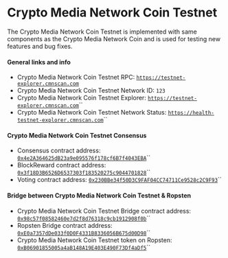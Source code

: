 # Crypto Media Network Coin Testnet

The Crypto Media Network Coin Testnet is implemented with same components as the Crypto Media Network Coin and is used for testing new features and bug fixes.

#### General links and info

* Crypto Media Network Coin Testnet RPC: [`https://testnet-explorer.cmnscan.com`](https://testnet-explorer.cmnscan.com)
* Crypto Media Network Coin Testnet Network ID: `123`
* Crypto Media Network Coin Testnet Explorer: [`https://testnet-explorer.cmnscan.com`](https://testnet-explorer.cmnscan.com)\`\`
* Crypto Media Network Coin Testnet Network Status: [`https://health-testnet-explorer.cmnscan.com`](https://health-testnet-explorer.cmnscan.com)\`\`

#### Crypto Media Network Coin Testnet Consensus

* Consensus contract address: [`0x4e2A364625dB23a9e095576f178cf6B7f4043EBA`](https://testnet-explorer.cmnscan.com/address/0xedb1505b953021366d39e02651a7a3ae7f35b13e)\`\`
* BlockReward contract address: [`0x3f18D3B6526D6537303f183520275c9044701828`](https://testnet-explorer.cmnscan.com/address/0xd14532e55b7d8c81e6b887334eed47464eb6471c)\`\`
* Voting contract address: [`0x230BBe34f50D3C9FAF04CC74711Ce9528c2C9F93`](https://testnet-explorer.cmnscan.com/address/0xd2bd7c70fd3d7b845f8d8d345fda9e12b8170f1d)\`\`

#### Bridge between Crypto Media Network Coin Testnet & Ropsten

* Crypto Media Network Coin Testnet Bridge contract address: [`0x98c57f08582460e7d2f8d76318c9cb1912908f0b`](https://testnet-explorer.cmnscan.com/address/0x98c57f08582460e7d2f8d76318c9cb1912908f0b)\`\`
* Ropsten Bridge contract address: [`0xE0a7357dDe033f0D0F4331B8336056B675d00D98`](https://ropsten.etherscan.io/address/0xe0a7357dde033f0d0f4331b8336056b675d00d98)\`\`
* Crypto Media Network Coin Testnet token on Ropsten: [`0xB06901855005a4aB148A19E403E490F73Df4aDf5`](https://ropsten.etherscan.io/token/0xb06901855005a4ab148a19e403e490f73df4adf5)\`\`

